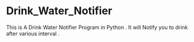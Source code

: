 # Drink_Water_Notifier
This is A Drink Water Notifier Program in Python . It will Notify you to drink after various interval . 
